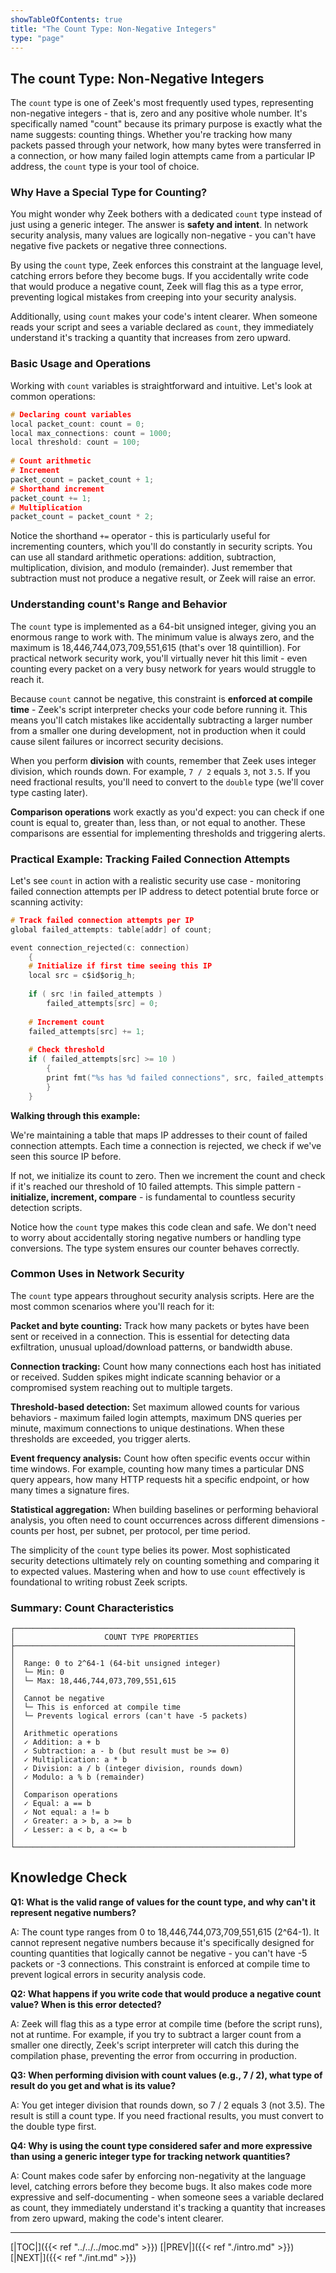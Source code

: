 ```yaml
---
showTableOfContents: true
title: "The Count Type: Non-Negative Integers"
type: "page"
---
```



## The count Type: Non-Negative Integers

The `count` type is one of Zeek's most frequently used types, representing non-negative integers - that is, zero and any positive whole number. It's specifically named "count" because its primary purpose is exactly what the name suggests: counting things. Whether you're tracking how many packets passed through your network, how many bytes were transferred in a connection, or how many failed login attempts came from a particular IP address, the `count` type is your tool of choice.

### Why Have a Special Type for Counting?

You might wonder why Zeek bothers with a dedicated `count` type instead of just using a generic integer. The answer is **safety and intent**. In network security analysis, many values are logically non-negative - you can't have negative five packets or negative three connections. 

By using the `count` type, Zeek enforces this constraint at the language level, catching errors before they become bugs. If you accidentally write code that would produce a negative count, Zeek will flag this as a type error, preventing logical mistakes from creeping into your security analysis.

Additionally, using `count` makes your code's intent clearer. When someone reads your script and sees a variable declared as `count`, they immediately understand it's tracking a quantity that increases from zero upward.

### Basic Usage and Operations

Working with `count` variables is straightforward and intuitive. Let's look at common operations:

```c  
# Declaring count variables  
local packet_count: count = 0;  
local max_connections: count = 1000;  
local threshold: count = 100;  
  
# Count arithmetic
# Increment    
packet_count = packet_count + 1;  
# Shorthand increment  
packet_count += 1;                
# Multiplication  
packet_count = packet_count * 2;  
```  

Notice the shorthand `+=` operator - this is particularly useful for incrementing counters, which you'll do constantly in security scripts. You can use all standard arithmetic operations: addition, subtraction, multiplication, division, and modulo (remainder). Just remember that subtraction must not produce a negative result, or Zeek will raise an error.

### Understanding count's Range and Behavior

The `count` type is implemented as a 64-bit unsigned integer, giving you an enormous range to work with. The minimum value is always zero, and the maximum is 18,446,744,073,709,551,615 (that's over 18 quintillion). For practical network security work, you'll virtually never hit this limit - even counting every packet on a very busy network for years would struggle to reach it.

Because `count` cannot be negative, this constraint is **enforced at compile time** - Zeek's script interpreter checks your code before running it. This means you'll catch mistakes like accidentally subtracting a larger number from a smaller one during development, not in production when it could cause silent failures or incorrect security decisions.

When you perform **division** with counts, remember that Zeek uses integer division, which rounds down. For example, `7 / 2` equals `3`, not `3.5`. If you need fractional results, you'll need to convert to the `double` type (we'll cover type casting later).

**Comparison operations** work exactly as you'd expect: you can check if one count is equal to, greater than, less than, or not equal to another. These comparisons are essential for implementing thresholds and triggering alerts.

### Practical Example: Tracking Failed Connection Attempts

Let's see `count` in action with a realistic security use case - monitoring failed connection attempts per IP address to detect potential brute force or scanning activity:


```c
# Track failed connection attempts per IP
global failed_attempts: table[addr] of count;

event connection_rejected(c: connection)
    {
    # Initialize if first time seeing this IP
    local src = c$id$orig_h;
    
    if ( src !in failed_attempts )
        failed_attempts[src] = 0;
    
    # Increment count
    failed_attempts[src] += 1;
    
    # Check threshold
    if ( failed_attempts[src] >= 10 )
        {
        print fmt("%s has %d failed connections", src, failed_attempts[src]);
        }
    }
```


**Walking through this example:** 

We're maintaining a table that maps IP addresses to their count of failed connection attempts. Each time a connection is rejected, we check if we've seen this source IP before. 

If not, we initialize its count to zero. Then we increment the count and check if it's reached our threshold of 10 failed attempts. This simple pattern - **initialize, increment, compare** - is fundamental to countless security detection scripts.

Notice how the `count` type makes this code clean and safe. We don't need to worry about accidentally storing negative numbers or handling type conversions. The type system ensures our counter behaves correctly.

### Common Uses in Network Security

The `count` type appears throughout security analysis scripts. Here are the most common scenarios where you'll reach for it:

**Packet and byte counting:** Track how many packets or bytes have been sent or received in a connection. This is essential for detecting data exfiltration, unusual upload/download patterns, or bandwidth abuse.

**Connection tracking:** Count how many connections each host has initiated or received. Sudden spikes might indicate scanning behavior or a compromised system reaching out to multiple targets.

**Threshold-based detection:** Set maximum allowed counts for various behaviors - maximum failed login attempts, maximum DNS queries per minute, maximum connections to unique destinations. When these thresholds are exceeded, you trigger alerts.

**Event frequency analysis:** Count how often specific events occur within time windows. For example, counting how many times a particular DNS query appears, how many HTTP requests hit a specific endpoint, or how many times a signature fires.

**Statistical aggregation:** When building baselines or performing behavioral analysis, you often need to count occurrences across different dimensions - counts per host, per subnet, per protocol, per time period.

The simplicity of the `count` type belies its power. Most sophisticated security detections ultimately rely on counting something and comparing it to expected values. Mastering when and how to use `count` effectively is foundational to writing robust Zeek scripts.


### Summary: Count Characteristics


```
┌──────────────────────────────────────────────────────────────┐
│                    COUNT TYPE PROPERTIES                     │
├──────────────────────────────────────────────────────────────┤
│                                                              │
│  Range: 0 to 2^64-1 (64-bit unsigned integer)                │
│  └─ Min: 0                                                   │
│  └─ Max: 18,446,744,073,709,551,615                          │
│                                                              │
│  Cannot be negative                                          │
│  └─ This is enforced at compile time                         │
│  └─ Prevents logical errors (can't have -5 packets)          │
│                                                              │
│  Arithmetic operations                                       │
│  ✓ Addition: a + b                                           │
│  ✓ Subtraction: a - b (but result must be >= 0)              │
│  ✓ Multiplication: a * b                                     │
│  ✓ Division: a / b (integer division, rounds down)           │
│  ✓ Modulo: a % b (remainder)                                 │
│                                                              │
│  Comparison operations                                       │
│  ✓ Equal: a == b                                             │
│  ✓ Not equal: a != b                                         │
│  ✓ Greater: a > b, a >= b                                    │
│  ✓ Lesser: a < b, a <= b                                     │
│                                                              │
└──────────────────────────────────────────────────────────────┘
```


## Knowledge Check

**Q1: What is the valid range of values for the count type, and why can't it represent negative numbers?**

A: The count type ranges from 0 to 18,446,744,073,709,551,615 (2^64-1). It cannot represent negative numbers because it's specifically designed for counting quantities that logically cannot be negative - you can't have -5 packets or -3 connections. This constraint is enforced at compile time to prevent logical errors in security analysis code.

**Q2: What happens if you write code that would produce a negative count value? When is this error detected?**

A: Zeek will flag this as a type error at compile time (before the script runs), not at runtime. For example, if you try to subtract a larger count from a smaller one directly, Zeek's script interpreter will catch this during the compilation phase, preventing the error from occurring in production.

**Q3: When performing division with count values (e.g., 7 / 2), what type of result do you get and what is its value?**

A: You get integer division that rounds down, so 7 / 2 equals 3 (not 3.5). The result is still a count type. If you need fractional results, you must convert to the double type first.

**Q4: Why is using the count type considered safer and more expressive than using a generic integer type for tracking network quantities?**

A: Count makes code safer by enforcing non-negativity at the language level, catching errors before they become bugs. It also makes code more expressive and self-documenting - when someone sees a variable declared as count, they immediately understand it's tracking a quantity that increases from zero upward, making the code's intent clearer.



---
[|TOC|]({{< ref "../../../moc.md" >}})
[|PREV|]({{< ref "./intro.md" >}})
[|NEXT|]({{< ref "./int.md" >}})

